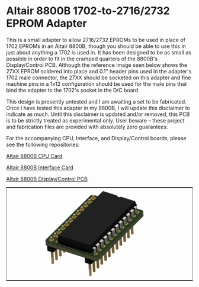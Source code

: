 # Altair 8800B 1702-to-2716/2732 EPROM Adapter
This is a small adapter to allow 2716/2732 EPROMs to be used in place of 1702 EPROMs in an Altair 8800B, though you should be able to use this in just about anything a 1702 is used in. It has been designed to be as small as possible in order to fit in the cramped quarters of the 8800B's Display/Control PCB. Although the reference image seen below shows the 27XX EPROM soldered into place and 0.1" header pins used in the adapter's 1702 male connector, the 27XX should be socketed on this adapter and fine machine pins in a 1x12 configuration should be used for the male pins that bind the adapter to the 1702's socket in the D/C board.

This design is presently untested and I am awaiting a set to be fabricated. Once I have tested this adapter in my 8800B, I will update this disclaimer to indicate as much. Until this disclaimer is updated and/or removed, this PCB is to be strictly treated as experimental only. User beware – these project and fabrication files are provided with absolutely zero guarantees.

For the accompanying CPU, Interface, and Display/Control boards, please see the following repositories:

[Altair 8800B CPU Card](https://github.com/warmech/altair-8800b-cpu-card)

[Altair 8800B Interface Card](https://github.com/warmech/altair-8800b-interface-card)

[Altair 8800B Display/Control PCB](https://github.com/warmech/altair-8800b-display-control-pcb)

![](/images/altair-8800b-1702-to-2716-eprom-adapter-front.png)
